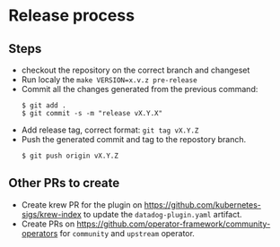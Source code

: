 # Release process

## Steps

- checkout the repository on the correct branch and changeset
- Run localy the `make VERSION=x.v.z pre-release`
- Commit all the changes generated from the previous command:
    ```console
    $ git add .
    $ git commit -s -m "release vX.Y.X"
    ```
- Add release tag, correct format: `git tag vX.Y.Z`
- Push the generated commit and tag to the repostory branch.
    ```console
    $ git push origin vX.Y.Z
    ```

## Other PRs to create

- Create krew PR for the plugin on https://github.com/kubernetes-sigs/krew-index to update the `datadog-plugin.yaml` artifact.
- Create PRs on https://github.com/operator-framework/community-operators for `community` and `upstream` operator.
